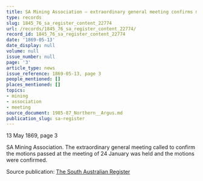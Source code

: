 ```yaml
---
title: SA Mining Association — extraordinary general meeting confirms motions
type: records
slug: 1845_76_sa_register_content_22774
url: /records/1845_76_sa_register_content_22774/
record_id: 1845_76_sa_register_content_22774
date: '1869-05-13'
date_display: null
volume: null
issue_number: null
page: '3'
article_type: news
issue_reference: 1869-05-13, page 3
people_mentioned: []
places_mentioned: []
topics:
- mining
- association
- meeting
source_document: 1985-87_Northern__Argus.md
publication_slug: sa-register
---
```


13 May 1869, page 3

SA Mining Association.  The extraordinary general meeting called to confirm the motions passed at the meeting of 24 January was held and the motions were confirmed.


Source publication: [The South Australian Register](/publications/sa-register/)
